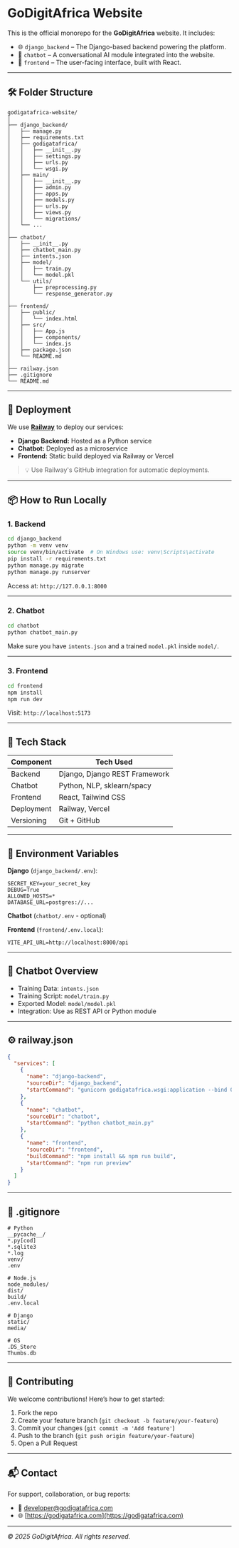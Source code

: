 # GoDigitAfrica Website

This is the official monorepo for the **GoDigitAfrica** website. It includes:

- 🌐 `django_backend` – The Django-based backend powering the platform.
- 🤖 `chatbot` – A conversational AI module integrated into the website.
- 🎨 `frontend` – The user-facing interface, built with React.

---

## 🛠 Folder Structure

```
godigatafrica-website/
│
├── django_backend/
│   ├── manage.py
│   ├── requirements.txt
│   ├── godigatafrica/
│   │   ├── __init__.py
│   │   ├── settings.py
│   │   ├── urls.py
│   │   └── wsgi.py
│   ├── main/
│   │   ├── __init__.py
│   │   ├── admin.py
│   │   ├── apps.py
│   │   ├── models.py
│   │   ├── urls.py
│   │   ├── views.py
│   │   └── migrations/
│   └── ...
│
├── chatbot/
│   ├── __init__.py
│   ├── chatbot_main.py
│   ├── intents.json
│   ├── model/
│   │   ├── train.py
│   │   └── model.pkl
│   └── utils/
│       ├── preprocessing.py
│       └── response_generator.py
│
├── frontend/
│   ├── public/
│   │   └── index.html
│   ├── src/
│   │   ├── App.js
│   │   ├── components/
│   │   └── index.js
│   ├── package.json
│   └── README.md
│
├── railway.json
├── .gitignore
└── README.md
```

---

## 🚀 Deployment

We use **[Railway](https://railway.app/)** to deploy our services:

- **Django Backend:** Hosted as a Python service
- **Chatbot:** Deployed as a microservice
- **Frontend:** Static build deployed via Railway or Vercel

> 💡 Use Railway's GitHub integration for automatic deployments.

---

## 📦 How to Run Locally

### 1. Backend

```bash
cd django_backend
python -m venv venv
source venv/bin/activate  # On Windows use: venv\Scripts\activate
pip install -r requirements.txt
python manage.py migrate
python manage.py runserver
```

Access at: `http://127.0.0.1:8000`

---

### 2. Chatbot

```bash
cd chatbot
python chatbot_main.py
```

Make sure you have `intents.json` and a trained `model.pkl` inside `model/`.

---

### 3. Frontend

```bash
cd frontend
npm install
npm run dev
```

Visit: `http://localhost:5173`

---

## 🧪 Tech Stack

| Component  | Tech Used                    |
|------------|------------------------------|
| Backend    | Django, Django REST Framework|
| Chatbot    | Python, NLP, sklearn/spacy   |
| Frontend   | React, Tailwind CSS          |
| Deployment | Railway, Vercel              |
| Versioning | Git + GitHub                 |

---

## 🔐 Environment Variables

**Django** (`django_backend/.env`):

```
SECRET_KEY=your_secret_key
DEBUG=True
ALLOWED_HOSTS=*
DATABASE_URL=postgres://...
```

**Chatbot** (`chatbot/.env` - optional)

**Frontend** (`frontend/.env.local`):

```
VITE_API_URL=http://localhost:8000/api
```

---

## 🧠 Chatbot Overview

- Training Data: `intents.json`
- Training Script: `model/train.py`
- Exported Model: `model/model.pkl`
- Integration: Use as REST API or Python module

---

## ⚙️ railway.json

```json
{
  "services": [
    {
      "name": "django-backend",
      "sourceDir": "django_backend",
      "startCommand": "gunicorn godigatafrica.wsgi:application --bind 0.0.0.0:$PORT"
    },
    {
      "name": "chatbot",
      "sourceDir": "chatbot",
      "startCommand": "python chatbot_main.py"
    },
    {
      "name": "frontend",
      "sourceDir": "frontend",
      "buildCommand": "npm install && npm run build",
      "startCommand": "npm run preview"
    }
  ]
}
```

---

## 🧾 .gitignore

```
# Python
__pycache__/
*.py[cod]
*.sqlite3
*.log
venv/
.env

# Node.js
node_modules/
dist/
build/
.env.local

# Django
static/
media/

# OS
.DS_Store
Thumbs.db
```

---

## 🤝 Contributing

We welcome contributions! Here’s how to get started:

1. Fork the repo
2. Create your feature branch (`git checkout -b feature/your-feature`)
3. Commit your changes (`git commit -m 'Add feature'`)
4. Push to the branch (`git push origin feature/your-feature`)
5. Open a Pull Request

---

## 📬 Contact

For support, collaboration, or bug reports:

- 📧 developer@godigatafrica.com
- 🌐 [https://godigatafrica.com](https://godigatafrica.com)

---

_© 2025 GoDigitAfrica. All rights reserved._
```
